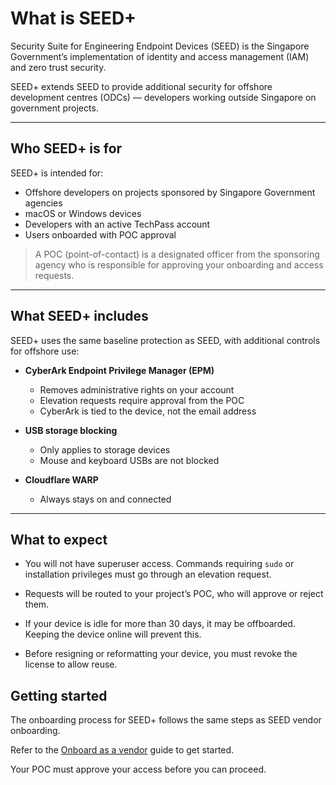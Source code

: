 # What is SEED+

Security Suite for Engineering Endpoint Devices (SEED) is the Singapore Government’s implementation of identity and access management (IAM) and zero trust security.

SEED+ extends SEED to provide additional security for offshore development centres (ODCs) — developers working outside Singapore on government projects.

---

## Who SEED+ is for

SEED+ is intended for:

- Offshore developers on projects sponsored by Singapore Government agencies
- macOS or Windows devices
- Developers with an active TechPass account
- Users onboarded with POC approval

> A POC (point-of-contact) is a designated officer from the sponsoring agency who is responsible for approving your onboarding and access requests.

---

## What SEED+ includes

SEED+ uses the same baseline protection as SEED, with additional controls for offshore use:

- **CyberArk Endpoint Privilege Manager (EPM)**  
  - Removes administrative rights on your account  
  - Elevation requests require approval from the POC  
  - CyberArk is tied to the device, not the email address  

- **USB storage blocking**  
  - Only applies to storage devices  
  - Mouse and keyboard USBs are not blocked  

- **Cloudflare WARP**  
  - Always stays on and connected  

---

## What to expect

- You will not have superuser access. Commands requiring `sudo` or installation privileges must go through an elevation request.

- Requests will be routed to your project’s POC, who will approve or reject them.

- If your device is idle for more than 30 days, it may be offboarded. Keeping the device online will prevent this.

- Before resigning or reformatting your device, you must revoke the license to allow reuse.

## Getting started

The onboarding process for SEED+ follows the same steps as SEED vendor onboarding.

Refer to the [Onboard as a vendor](/onboard-device/vendor) guide to get started.

Your POC must approve your access before you can proceed.